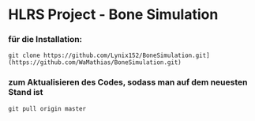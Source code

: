 # HLRS Project - Bone Simulation

### für die Installation:

```
git clone https://github.com/Lynix152/BoneSimulation.git](https://github.com/WaMathias/BoneSimulation.git)
```



### zum Aktualisieren des Codes, sodass man auf dem neuesten Stand ist 
```
git pull origin master
```
